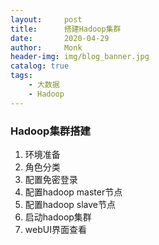 ```yaml
---
layout:     post
title:      搭建Hadoop集群
date:       2020-04-29
author:     Monk
header-img: img/blog_banner.jpg
catalog: true
tags:
    - 大数据
    - Hadoop
---
```


### Hadoop集群搭建
1. 环境准备
2. 角色分类
3. 配置免密登录
4. 配置hadoop master节点
5. 配置hadoop slave节点
6. 启动hadoop集群
7. webUI界面查看